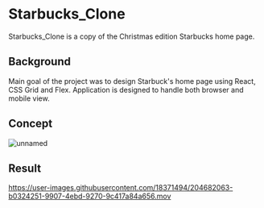 # Starbucks_Clone

Starbucks_Clone is a copy of the Christmas edition Starbucks home page.

## Background

Main goal of the project was to design Starbuck's home page using React, CSS Grid and Flex. 
Application is designed to handle both browser and mobile view.

## Concept

![unnamed](https://user-images.githubusercontent.com/18371494/204680987-f14bd7c4-e862-4074-8f89-6173f656df86.png)


## Result

https://user-images.githubusercontent.com/18371494/204682063-b0324251-9907-4ebd-9270-9c417a84a656.mov

